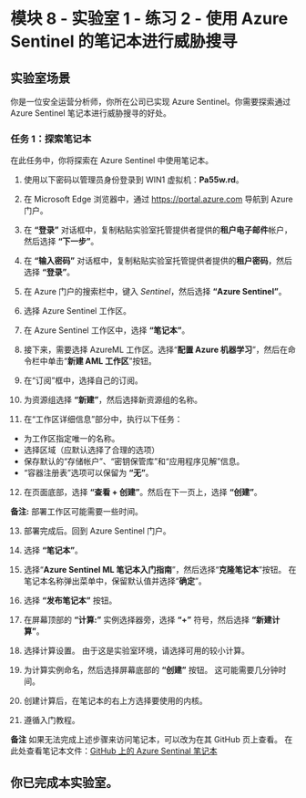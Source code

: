 ﻿# 模块 8 - 实验室 1 - 练习 2 - 使用 Azure Sentinel 的笔记本进行威胁搜寻

## 实验室场景

你是一位安全运营分析师，你所在公司已实现 Azure Sentinel。你需要探索通过 Azure Sentinel 笔记本进行威胁搜寻的好处。

### 任务 1：探索笔记本

在此任务中，你将探索在 Azure Sentinel 中使用笔记本。

1. 使用以下密码以管理员身份登录到 WIN1 虚拟机：**Pa55w.rd**。  

2. 在 Microsoft Edge 浏览器中，通过 https://portal.azure.com 导航到 Azure 门户。

3. 在 **“登录”** 对话框中，复制粘贴实验室托管提供者提供的**租户电子邮件**帐户，然后选择 **“下一步”**。

4. 在 **“输入密码”** 对话框中，复制粘贴实验室托管提供者提供的**租户密码**，然后选择 **“登录”**。

5. 在 Azure 门户的搜索栏中，键入 *Sentinel*，然后选择 **“Azure Sentinel”**。

6. 选择 Azure Sentinel 工作区。

7. 在 Azure Sentinel 工作区中，选择 **“笔记本”**。

8. 接下来，需要选择 AzureML 工作区。选择“**配置 Azure 机器学习**”，然后在命令栏中单击“**新建 AML 工作区**”按钮。

9. 在“订阅”框中，选择自己的订阅。

10. 为资源组选择 **“新建”**，然后选择新资源组的名称。

11.	在“工作区详细信息”部分中，执行以下任务：
- 为工作区指定唯一的名称。
- 选择区域（应默认选择了合理的选项）
- 保存默认的“存储帐户”、“密钥保管库”和“应用程序见解”信息。
- “容器注册表”选项可以保留为 **“无”**。

12.	在页面底部，选择 **“查看 + 创建”**。然后在下一页上，选择 **“创建”**。

**备注:** 部署工作区可能需要一些时间。 

13.	部署完成后。回到 Azure Sentinel 门户。

14. 选择 **“笔记本”**。 

15. 选择“**Azure Sentinel ML 笔记本入门指南**”，然后选择“**克隆笔记本**”按钮。  在笔记本名称弹出菜单中，保留默认值并选择“**确定**”。

16. 选择 **“发布笔记本”** 按钮。

17.	在屏幕顶部的 **“计算:”** 实例选择器旁，选择 **“+”** 符号，然后选择 **“新建计算”**。

18.	选择计算设置。  由于这是实验室环境，请选择可用的较小计算。

19.	为计算实例命名，然后选择屏幕底部的 **“创建”** 按钮。  这可能需要几分钟时间。

20.	创建计算后，在笔记本的右上方选择要使用的内核。

21. 遵循入门教程。

**备注** 如果无法完成上述步骤来访问笔记本，可以改为在其 GitHub 页上查看。  在此处查看笔记本文件：[GitHub 上的 Azure Sentinal 笔记本](https://github.com/Azure/Azure-Sentinel-Notebooks/blob/8122bca32387d60a8ee9c058ead9d3ab8f4d61e6/A%20Getting%20Started%20Guide%20For%20Azure%20Sentinel%20ML%20Notebooks.ipynb) 

## 你已完成本实验室。
